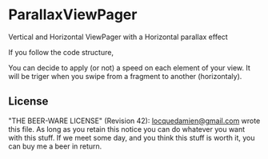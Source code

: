 ParallaxViewPager
=================

Vertical and Horizontal ViewPager with a Horizontal parallax effect

If you follow the code structure, 

You can decide to apply (or not) a speed on each element of your view. 
It will be triger when you swipe from a fragment to another (horizontaly).


## License

"THE BEER-WARE LICENSE" (Revision 42):
<locquedamien@gmail.com> wrote this file. As long as you retain this notice you
can do whatever you want with this stuff. If we meet some day, and you think
this stuff is worth it, you can buy me a beer in return.
